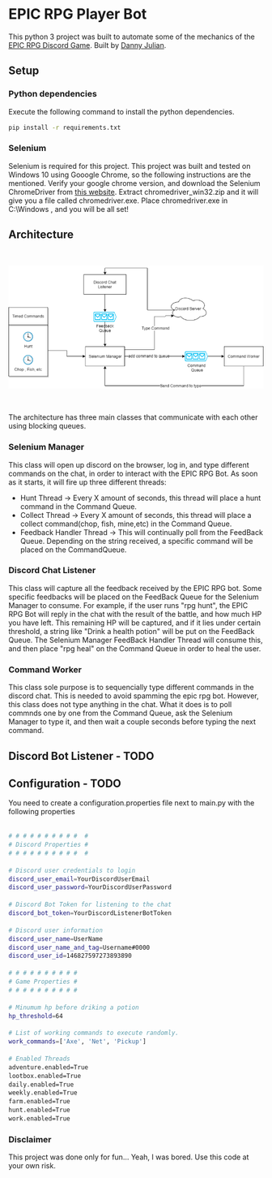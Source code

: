 # EPIC RPG Player Bot

This python 3 project was built to automate some of the mechanics of the [EPIC RPG Discord Game](https://top.gg/bot/555955826880413696). Built by [Danny Julian](https://github.com/DanielJulian).

## Setup

### Python dependencies
Execute the following command to install the python dependencies.

```bash
pip install -r requirements.txt 
```

### Selenium 
Selenium is required for this project. This project was built and tested on Windows 10 using Gooogle Chrome, so the following instructions are the mentioned.
Verify your google chrome version, and download the Selenium ChromeDriver from [this website](https://sites.google.com/a/chromium.org/chromedriver/downloads).
Extract chromedriver_win32.zip and it will give you a file called chromedriver.exe. 
Place chromedriver.exe in C:\Windows , and you will be all set!

## Architecture
<br/>
<p align="center">
  <img src="architecture.png" alt="Architecture">
</p>
<br/>

The architecture has three main classes that communicate with each other using blocking queues.

### Selenium Manager
This class will open up discord on the browser, log in, and type different commands on the chat, in order to interact with the EPIC RPG Bot.
As soon as it starts, it will fire up three different threads:
- Hunt Thread    -> Every X amount of seconds, this thread will place a hunt command in the Command Queue.
- Collect Thread -> Every X amount of seconds, this thread will place a collect command(chop, fish, mine,etc) in the Command Queue.
- Feedback Handler Thread -> This will continually poll from the FeedBack Queue. Depending on the string received, a specific command will be placed on the CommandQueue.

### Discord Chat Listener
This class will capture all the feedback received by the EPIC RPG bot. Some specific feedbacks will be placed on the FeedBack Queue for the Selenium Manager to consume. 
For example, if the user runs "rpg hunt", the EPIC RPG Bot will reply in the chat with the result of the battle, and how much HP you have left.
This remaining HP will be captured, and if it lies under certain threshold, a string like "Drink a health potion" will be put on the FeedBack Queue.
The Selenium Manager FeedBack Handler Thread will consume this, and then place "rpg heal" on the Command Queue in order to heal the user.

### Command Worker
This class sole purpose is to sequencially type different commands in the discord chat. This is needed to avoid spamming the epic rpg bot.
However, this class does not type anything in the chat. What it does is to poll commnds one by one from the Command Queue, ask the Selenium Manager to type it, 
and then wait a couple seconds before typing the next command.

## Discord Bot Listener - TODO


## Configuration - TODO

You need to create a configuration.properties file next to main.py with the following properties

```bash

# # # # # # # # # #  #
# Discord Properties #
# # # # # # # # # #  #

# Discord user credentials to login
discord_user_email=YourDiscordUserEmail
discord_user_password=YourDiscordUserPassword

# Discord Bot Token for listening to the chat
discord_bot_token=YourDiscordListenerBotToken

# Discord user information
discord_user_name=UserName
discord_user_name_and_tag=Username#0000
discord_user_id=146827597273893890

# # # # # # # # # #
# Game Properties #
# # # # # # # # # #

# Minumum hp before driking a potion
hp_threshold=64

# List of working commands to execute randomly.
work_commands=['Axe', 'Net', 'Pickup']

# Enabled Threads
adventure.enabled=True
lootbox.enabled=True
daily.enabled=True
weekly.enabled=True
farm.enabled=True
hunt.enabled=True
work.enabled=True

```


### Disclaimer
This project was done only for fun... Yeah, I was bored.
Use this code at your own risk.
